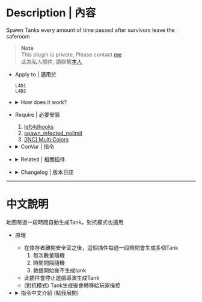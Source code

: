 # Description | 內容
Spawn Tanks every amount of time passed after survivors leave the saferoom

> __Note__ <br/>
This plugin is private, Please contact [me](/#私人插件列表-private-plugins-list)<br/>
此為私人插件, 請聯繫[本人](/#私人插件列表-private-plugins-list)

* Apply to | 適用於
	```
	L4D1
	L4D2
	```

* <details><summary>How does it work?</summary>

	* This plugin spawns multi tanks every amount of time passed
		1. Spawn random numbers of tanks each time.
		2. Random time interval
		3. Disable tank spawn after final starts
	* Disable director/mutation/static tank
	* (Versus) Tanks will pass to players
</details>

* Require | 必要安裝
	1. [left4dhooks](https://forums.alliedmods.net/showthread.php?t=321696)
	2. [spawn_infected_nolimit](https://github.com/fbef0102/L4D1_2-Plugins/tree/master/spawn_infected_nolimit)
	3. [[INC] Multi Colors](https://github.com/fbef0102/L4D1_2-Plugins/releases/tag/Multi-Colors)

* <details><summary>ConVar | 指令</summary>

	* cfg/sourcemod/l4d_tank_timer_spawn.cfg
		```php
		// 0=Plugin off, 1=Plugin on.
		l4d_tank_timer_spawn_enable "1"

		// If 1, Disable director/mutation/static tank spawn
		l4d_tank_timer_spawn_disable_director "1"

		// Set max interval time to spawn tank
		l4d_tank_timer_spawn_interval_max "120"

		// Set min interval time to spawn tank
		l4d_tank_timer_spawn_interval_min "60"

		// Set total max numbers of Tanks to spawn each time
		l4d_tank_timer_spawn_number_max "2"

		// Set total min numbers of Tanks to spawn each time
		l4d_tank_timer_spawn_number_min "0"

		// Max tank limit on the filed (If limit reached, don't spawn tanks)
		l4d_tank_timer_spawn_limit "2"

		// If 1, Disable tank spawn timer after final starts
		l4d_tank_timer_spawn_final_disable "1"
		```
</details>

* <details><summary>Related | 相關插件</summary>

	1. [l4d_tank_spawn](/L4D_插件/Tank_坦克/l4d_tank_spawn): Spawn multi Tanks on the map and final rescue
		* 一個關卡中或救援期間生成多隻Tank，對抗模式也適用
</details>

* <details><summary>Changelog | 版本日誌</summary>

	* v1.2 (2025-2-16)
		* Update cvars

	* v1.1 (2024-10-31)
		* Update cvars

	* v1.0 (2024-3-16)
		* Initial Release
</details>

- - - -
# 中文說明
地圖每過一段時間自動生成Tank，對抗模式也適用

* 原理
	* 在倖存者離開安全室之後，這個插件每過一段時間會生成多個Tank
		1. 每次數量隨機
		2. 時間間隔隨機
		3. 救援開始後不生成tank
	* 此插件會停止遊戲導演生成Tank
	* (對抗模式) Tank生成後會轉移給玩家操控

* <details><summary>指令中文介紹 (點我展開)</summary>

	* cfg/sourcemod/l4d_tank_timer_spawn.cfg
		```php
		// 0=關閉插件, 1=啟動插件
		l4d_tank_timer_spawn_enable "1"

		// 為1時，停止 遊戲導演/突變模式/地圖固定 生成Tank
		l4d_tank_timer_spawn_disable_director "1"

		// 生成tank的時間間隔 (最長時間)
		l4d_tank_timer_spawn_interval_max "120"

		// 生成tank的時間間隔 (最短時間)
		l4d_tank_timer_spawn_interval_min "60"

		// 每次生成tank的數量 (最多)
		l4d_tank_timer_spawn_number_max "2"

		// 每次生成tank的數量 (最少)
		l4d_tank_timer_spawn_number_min "0"

		// 場上的Tank數量上限 (已達數量時不會繼續生成tank)
		l4d_tank_timer_spawn_limit "2"

		// 為1時，救援開始後不生成tank
		l4d_tank_timer_spawn_final_disable "1"
		```
</details>